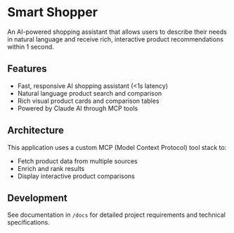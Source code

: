 # Smart Shopper

An AI-powered shopping assistant that allows users to describe their needs in natural language and receive rich, interactive product recommendations within 1 second.

## Features

- Fast, responsive AI shopping assistant (<1s latency)
- Natural language product search and comparison
- Rich visual product cards and comparison tables
- Powered by Claude AI through MCP tools

## Architecture

This application uses a custom MCP (Model Context Protocol) tool stack to:
- Fetch product data from multiple sources
- Enrich and rank results
- Display interactive product comparisons

## Development

See documentation in `/docs` for detailed project requirements and technical specifications.
